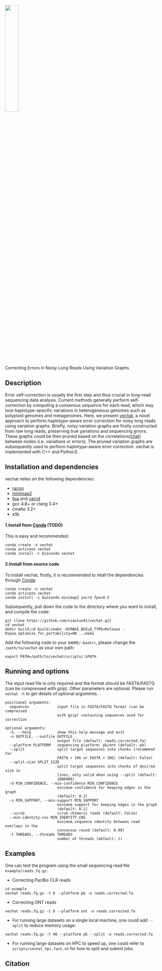 
<!-- ![Aaron Swartz](https://raw.githubusercontent.com/xiaoluo91/vechat/master/logo2.png) -->

<img src=https://raw.githubusercontent.com/xiaoluo91/vechat/master/logo2.png width=30% />

Correcting Errors in Noisy Long Reads Using Variation Graphs

## Description

Error self-correction is usually the first step and thus crucial in long-read sequencing data analysis. Current methods generally perform self-correction by computing a consensus sequence for each read, which may lose haplotype-specific variations in  heterogeneous genomes such as polyploid genomes and metagenomes. Here, we present [vechat](https://github.com/xiaoluo91/vechat), a novel approach to perform haplotype-aware error correction for noisy long reads using variation graphs. Briefly, noisy variation graphs are firstly constructed from raw long reads, preserving true [v]()ariations and sequencing [e]()rrors. These graphs could be then pruned based on the correlations([chat]()) between nodes (i.e. variations or errors). The pruned variation graphs are subsequently used to perform haplotype-aware error correction. vechat is implemented with C++ and Python3.

## Installation and dependencies
vechat relies on the following dependencies:
- [racon](https://github.com/lbcb-sci/racon)
- [minimap2](https://github.com/lh3/minimap2)
- [fpa](https://github.com/natir/fpa) and [yacrd](https://github.com/natir/yacrd)
- gcc 4.8+ or clang 3.4+
- cmake 3.2+
- zlib

#### 1.Install from [Conda](https://docs.conda.io/en/latest/) (TODO)
This is easy and recommended:
```
conda create -n vechat
conda activate vechat
conda install -c bioconda vechat
```

#### 2.Install from source code
To install vechat, firstly, it is recommended to intall the dependencies through [Conda](https://docs.conda.io/en/latest/):
```
conda create -n vechat
conda activate vechat
conda install -c bioconda minimap2 yacrd fpa=0.5
```

Subsequently, pull down the code to the directory where you want to install, and compile the code:
```
git clone https://github.com/xiaoluo91/vechat.git
cd vechat
mkdir build;cd build;cmake -DCMAKE_BUILD_TYPE=Release -Dspoa_optimize_for_portability=ON ..;make
```

Add the following code to your `$HOME/.bashrc`, please change the `/path/to/vechat` as your own path:
```
export PATH=/path/to/vechat/scripts/:$PATH
```

## Running and options

The input read file is only required and the format should be FASTA/FASTQ (can be compressed with gzip). Other parameters are optional.
Please run `vechat -h` to get details of optional arguments. 

```
positional arguments:
  sequences             input file in FASTA/FASTQ format (can be compressed
                        with gzip) containing sequences used for correction

optional arguments:
  -h, --help            show this help message and exit
  -o OUTFILE, --outfile OUTFILE
                        output file (default: reads.corrected.fa)
  --platform PLATFORM   sequencing platform: pb/ont (default: pb)
  --split               split target sequences into chunks (recommend for
                        FASTQ > 20G or FASTA > 10G) (default: False)
  --split-size SPLIT_SIZE
                        split target sequences into chunks of desired size in
                        lines, only valid when using --split (default:
                        1000000)
  -d MIN_CONFIDENCE, --min-confidence MIN_CONFIDENCE
                        minimum confidence for keeping edges in the graph
                        (default: 0.2)
  -s MIN_SUPPORT, --min-support MIN_SUPPORT
                        minimum support for keeping edges in the graph
                        (default: 0.2)
  --scrub               scrub chimeric reads (default: False)
  --min-identity-cns MIN_IDENTITY_CNS
                        minimum sequence identity between read overlaps in the
                        consensus round (default: 0.99)
  -t THREADS, --threads THREADS
                        number of threads (default: 1)
```

## Examples
One can test the program using the small sequencing read file `example/reads.fq.gz`:

- Correcting PacBio CLR reads
```
cd example
vechat reads.fq.gz -t 8 --platform pb -o reads.corrected.fa 
```
- Correcting ONT reads
```
vechat reads.fq.gz -t 8 --platform ont -o reads.corrected.fa 
```

- For running large datasets on a single local machine, one could add `--split` to reduce memory usage:
```
vechat reads.fq.gz -t 48 --platform pb --split -o reads.corrected.fa 
```


- For running large datasets on HPC to speed up, one could refer to `scripts/vechat_hpc.fast.sh` for how to split and submit jobs.


## Citation
